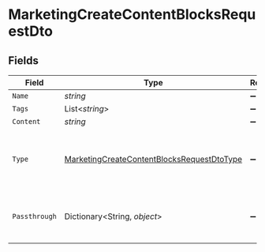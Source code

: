 # MarketingCreateContentBlocksRequestDto


## Fields

| Field                                                                                                               | Type                                                                                                                | Required                                                                                                            | Description                                                                                                         | Example                                                                                                             |
| ------------------------------------------------------------------------------------------------------------------- | ------------------------------------------------------------------------------------------------------------------- | ------------------------------------------------------------------------------------------------------------------- | ------------------------------------------------------------------------------------------------------------------- | ------------------------------------------------------------------------------------------------------------------- |
| `Name`                                                                                                              | *string*                                                                                                            | :heavy_minus_sign:                                                                                                  | N/A                                                                                                                 |                                                                                                                     |
| `Tags`                                                                                                              | List<*string*>                                                                                                      | :heavy_minus_sign:                                                                                                  | N/A                                                                                                                 |                                                                                                                     |
| `Content`                                                                                                           | *string*                                                                                                            | :heavy_minus_sign:                                                                                                  | N/A                                                                                                                 |                                                                                                                     |
| `Type`                                                                                                              | [MarketingCreateContentBlocksRequestDtoType](../../Models/Components/MarketingCreateContentBlocksRequestDtoType.md) | :heavy_minus_sign:                                                                                                  | Stackone enum identifying the type of content block.                                                                |                                                                                                                     |
| `Passthrough`                                                                                                       | Dictionary<String, *object*>                                                                                        | :heavy_minus_sign:                                                                                                  | Value to pass through to the provider                                                                               | {<br/>"other_known_names": "John Doe"<br/>}                                                                         |